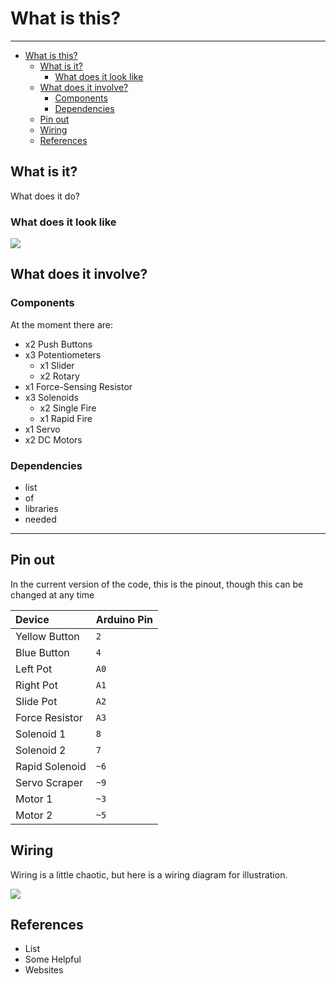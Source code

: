 # What is this?

---

- [What is this?](#what-is-this)
  - [What is it?](#what-is-it)
    - [What does it look like](#what-does-it-look-like)
  - [What does it involve?](#what-does-it-involve)
    - [Components](#components)
    - [Dependencies](#dependencies)
  - [Pin out](#pin-out)
  - [Wiring](#wiring)
  - [References](#references)

## What is it?

What does it do?

### What does it look like

![](https://cdn.pixabay.com/photo/2018/10/28/06/56/cat-3778010_1280.jpg)


## What does it involve?

### Components

At the moment there are:

- x2 Push Buttons
- x3 Potentiometers
  - x1 Slider
  - x2 Rotary
- x1 Force-Sensing Resistor
- x3 Solenoids
  - x2 Single Fire
  - x1 Rapid Fire
- x1 Servo
- x2 DC Motors

### Dependencies

- list
- of
- libraries
- needed

---

## Pin out

In the current version of the code, this is the pinout, though this can be changed at any time

| Device         | Arduino Pin |
| :------------- | :---------- |
| Yellow Button  | `2`         |
| Blue Button    | `4`         |
| Left Pot       | `A0`        |
| Right Pot      | `A1`        |
| Slide Pot      | `A2`        |
| Force Resistor | `A3`        |
| Solenoid 1     | `8`         |
| Solenoid 2     | `7`         |
| Rapid Solenoid | `~6`        |
| Servo Scraper  | `~9`        |
| Motor 1        | `~3`        |
| Motor 2        | `~5`        |


## Wiring

Wiring is a little chaotic, but here is a wiring diagram for illustration.

![](https://microcontrollerelectronics.com/wp-content/uploads/2014/08/fritzing.png)

## References

- List
- Some Helpful
- Websites
